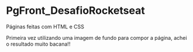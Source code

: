 # PgFront_DesafioRocketseat
Páginas feitas com HTML e CSS

Primeira vez utilizando uma imagem de fundo para compor a página, achei o resultado muito bacana!!
